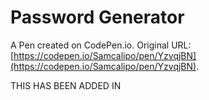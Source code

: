 # Password Generator

A Pen created on CodePen.io. Original URL: [https://codepen.io/Samcalipo/pen/YzvqjBN](https://codepen.io/Samcalipo/pen/YzvqjBN).


THIS HAS BEEN ADDED IN 
